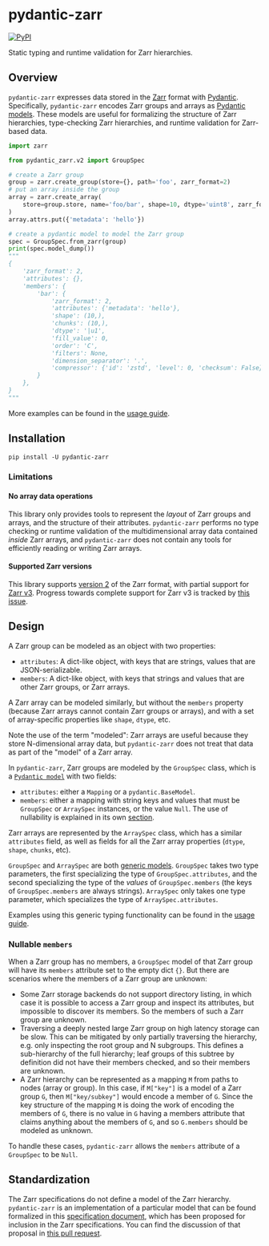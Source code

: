 # pydantic-zarr

[![PyPI](https://img.shields.io/pypi/v/pydantic-zarr)](https://pypi.python.org/pypi/pydantic-zarr)

Static typing and runtime validation for Zarr hierarchies.

## Overview

`pydantic-zarr` expresses data stored in the [Zarr](https://zarr.readthedocs.io/en/stable/) format with [Pydantic](https://docs.pydantic.dev/1.10/). Specifically, `pydantic-zarr` encodes Zarr groups and arrays as [Pydantic models](https://docs.pydantic.dev/1.10/usage/models/). These models are useful for formalizing the structure of Zarr hierarchies, type-checking Zarr hierarchies, and runtime validation for Zarr-based data.

```python
import zarr

from pydantic_zarr.v2 import GroupSpec

# create a Zarr group
group = zarr.create_group(store={}, path='foo', zarr_format=2)
# put an array inside the group
array = zarr.create_array(
    store=group.store, name='foo/bar', shape=10, dtype='uint8', zarr_format=2
)
array.attrs.put({'metadata': 'hello'})

# create a pydantic model to model the Zarr group
spec = GroupSpec.from_zarr(group)
print(spec.model_dump())
"""
{
    'zarr_format': 2,
    'attributes': {},
    'members': {
        'bar': {
            'zarr_format': 2,
            'attributes': {'metadata': 'hello'},
            'shape': (10,),
            'chunks': (10,),
            'dtype': '|u1',
            'fill_value': 0,
            'order': 'C',
            'filters': None,
            'dimension_separator': '.',
            'compressor': {'id': 'zstd', 'level': 0, 'checksum': False},
        }
    },
}
"""
```

More examples can be found in the [usage guide](usage_zarr_v2.md).

## Installation

`pip install -U pydantic-zarr`

### Limitations

#### No array data operations

This library only provides tools to represent the _layout_ of Zarr groups and arrays, and the structure of their attributes. `pydantic-zarr` performs no type checking or runtime validation of the multidimensional array data contained _inside_ Zarr arrays, and `pydantic-zarr` does not contain any tools for efficiently reading or writing Zarr arrays.

#### Supported Zarr versions

This library supports [version 2](https://zarr.readthedocs.io/en/stable/spec/v2.html) of the Zarr format, with partial support for [Zarr v3](https://zarr-specs.readthedocs.io/en/latest/v3/core/v3.0.html). Progress towards complete support for Zarr v3 is tracked by [this issue](https://github.com/d-v-b/pydantic-zarr/issues/3).

## Design

A Zarr group can be modeled as an object with two properties:

- `attributes`: A dict-like object, with keys that are strings, values that are JSON-serializable.
- `members`: A dict-like object, with keys that strings and values that are other Zarr groups, or Zarr arrays.

A Zarr array can be modeled similarly, but without the `members` property (because Zarr arrays cannot contain Zarr groups or arrays), and with a set of array-specific properties like `shape`, `dtype`, etc.

Note the use of the term "modeled": Zarr arrays are useful because they store N-dimensional array data, but `pydantic-zarr` does not treat that data as part of the "model" of a Zarr array.

In `pydantic-zarr`, Zarr groups are modeled by the `GroupSpec` class, which is a [`Pydantic model`](https://docs.pydantic.dev/latest/concepts/models/) with two fields:

- `attributes`: either a `Mapping` or a `pydantic.BaseModel`.
- `members`: either a mapping with string keys and values that must be `GroupSpec` or `ArraySpec` instances, or the value `Null`. The use of nullability is explained in its own [section](#nullable-members).

Zarr arrays are represented by the `ArraySpec` class, which has a similar `attributes` field, as well as fields for all the Zarr array properties (`dtype`, `shape`, `chunks`, etc).

`GroupSpec` and `ArraySpec` are both [generic models](https://docs.pydantic.dev/1.10/usage/models/#generic-models). `GroupSpec` takes two type parameters, the first specializing the type of `GroupSpec.attributes`, and the second specializing the type of the _values_ of `GroupSpec.members` (the keys of `GroupSpec.members` are always strings). `ArraySpec` only takes one type parameter, which specializes the type of `ArraySpec.attributes`.

Examples using this generic typing functionality can be found in the [usage guide](usage_zarr_v2.md#using-generic-types).

### Nullable `members`

When a Zarr group has no members, a `GroupSpec` model of that Zarr group will have its `members` attribute set to the empty dict `{}`. But there are scenarios where the members of a Zarr group are unknown:

- Some Zarr storage backends do not support directory listing, in which case it is possible to access a Zarr group and inspect its attributes, but impossible to discover its members. So the members of such a Zarr group are unknown.
- Traversing a deeply nested large Zarr group on high latency storage can be slow. This can be mitigated by only partially traversing the hierarchy, e.g. only inspecting the root group and N subgroups. This defines a sub-hierarchy of the full hierarchy; leaf groups of this subtree by definition did not have their members checked, and so their members are unknown.
- A Zarr hierarchy can be represented as a mapping `M` from paths to nodes (array or group). In this case, if `M["key"]` is a model of a Zarr group `G`, then `M["key/subkey"]` would encode a member of `G`. Since the key structure of the mapping `M` is doing the work of encoding the members of `G`, there is no value in `G` having a members attribute that claims anything about the members of `G`, and so `G.members` should be modeled as unknown.

To handle these cases, `pydantic-zarr` allows the `members` attribute of a `GroupSpec` to be `Null`.

## Standardization

The Zarr specifications do not define a model of the Zarr hierarchy. `pydantic-zarr` is an implementation of a particular model that can be found formalized in this [specification document](https://github.com/d-v-b/zeps/blob/zom/draft/ZEP0006.md), which has been proposed for inclusion in the Zarr specifications. You can find the discussion of that proposal in [this pull request](https://github.com/zarr-developers/zeps/pull/46).
